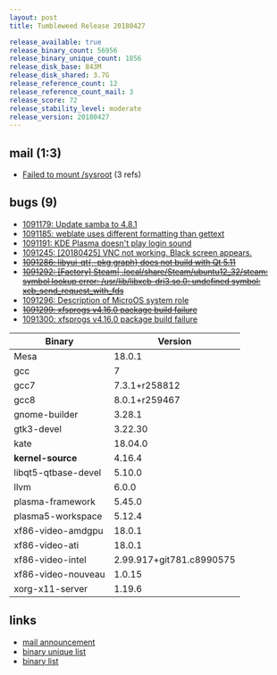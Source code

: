 ```yaml
---
layout: post
title: Tumbleweed Release 20180427

release_available: true
release_binary_count: 56956
release_binary_unique_count: 1856
release_disk_base: 843M
release_disk_shared: 3.7G
release_reference_count: 12
release_reference_count_mail: 3
release_score: 72
release_stability_level: moderate
release_version: 20180427
---
```


## mail (1:3)

- [Failed to mount /sysroot](https://lists.opensuse.org/opensuse-factory/2018-04/msg00924.html) (3 refs)

## bugs (9)

<!--more-->

- [1091179: Update samba to 4.8.1](https://bugzilla.opensuse.org/show_bug.cgi?id=1091179)
- [1091185: weblate uses different formatting than gettext](https://bugzilla.opensuse.org/show_bug.cgi?id=1091185)
- [1091191: KDE Plasma doesn't play login sound](https://bugzilla.opensuse.org/show_bug.cgi?id=1091191)
- [1091245: [20180425] VNC not working. Black screen appears.](https://bugzilla.opensuse.org/show_bug.cgi?id=1091245)
- ~~[1091286: libyui-qt{,-pkg,graph} does not build with Qt 5.11](https://bugzilla.opensuse.org/show_bug.cgi?id=1091286)~~
- ~~[1091292: [Factory] Steam| .local/share/Steam/ubuntu12_32/steam: symbol lookup error: /usr/lib/libxcb-dri3.so.0: undefined symbol: xcb_send_request_with_fds](https://bugzilla.opensuse.org/show_bug.cgi?id=1091292)~~
- [1091296: Description of MicroOS system role](https://bugzilla.opensuse.org/show_bug.cgi?id=1091296)
- ~~[1091299: xfsprogs v4.16.0 package build failure](https://bugzilla.opensuse.org/show_bug.cgi?id=1091299)~~
- [1091300: xfsprogs v4.16.0 package build failure](https://bugzilla.opensuse.org/show_bug.cgi?id=1091300)

Binary | Version
--- | ---
Mesa | 18.0.1
gcc | 7
gcc7 | 7.3.1+r258812
gcc8 | 8.0.1+r259467
gnome-builder | 3.28.1
gtk3-devel | 3.22.30
kate | 18.04.0
**kernel-source** | 4.16.4
libqt5-qtbase-devel | 5.10.0
llvm | 6.0.0
plasma-framework | 5.45.0
plasma5-workspace | 5.12.4
xf86-video-amdgpu | 18.0.1
xf86-video-ati | 18.0.1
xf86-video-intel | 2.99.917+git781.c8990575
xf86-video-nouveau | 1.0.15
xorg-x11-server | 1.19.6

## links

- [mail announcement](https://lists.opensuse.org/opensuse-factory/2018-04/msg00914.html)
- [binary unique list](http://download.tumbleweed.boombatower.com/20180427/rpm.unique.list)
- [binary list](http://download.tumbleweed.boombatower.com/20180427/rpm.list)
